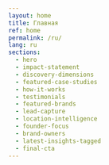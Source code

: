```yaml
---
layout: home
title: Главная
ref: home
permalink: /ru/
lang: ru
sections:
  - hero
  - impact-statement
  - discovery-dimensions
  - featured-case-studies
  - how-it-works
  - testimonials
  - featured-brands
  - lead-capture
  - location-intelligence
  - founder-focus
  - brand-owners
  - latest-insights-tagged
  - final-cta
---
```

<!-- Привет! -->
